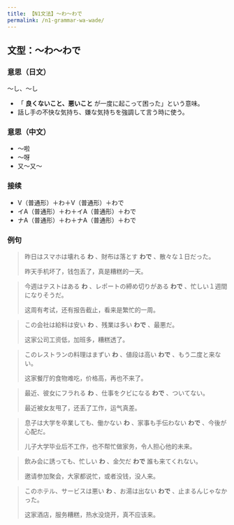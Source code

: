 ```yaml
---
title: 【N1文法】〜わ〜わで
permalink: /n1-grammar-wa-wade/
---
```


## 文型：〜わ〜わで

### 意思（日文）

〜し、〜し

- 「 **良くないこと、悪いこと** が一度に起こって困った」という意味。
- 話し手の不快な気持ち、嫌な気持ちを強調して言う時に使う。

### 意思（中文）

- 〜啦
- 〜呀
- 又〜又〜

### 接续

- V（普通形）＋わ＋V（普通形）＋わで
- イA（普通形）＋わ＋イA（普通形）＋わで
- ナA（普通形）＋わ＋ナA（普通形）＋わで

### 例句

> 昨日はスマホは壊れる **わ** 、財布は落とす **わで** 、散々な１日だった。
>
> 昨天手机坏了，钱包丢了，真是糟糕的一天。

> 今週はテストはある **わ** 、レポートの締め切りがある **わで** 、忙しい１週間になりそうだ。
>
> 这周有考试，还有报告截止，看来是繁忙的一周。

> この会社は給料は安い **わ** 、残業は多い **わで** 、最悪だ。
>
> 这家公司工资低，加班多，糟糕透了。

> このレストランの料理はまずい **わ** 、値段は高い **わで** 、もう二度と来ない。
>
> 这家餐厅的食物难吃，价格高，再也不来了。

> 最近、彼女にフラれる **わ** 、仕事をクビになる **わで** 、ついてない。
>
> 最近被女友甩了，还丢了工作，运气真差。

> 息子は大学を卒業しても、働かない **わ** 、家事も手伝わない **わで** 、今後が心配だ。
>
> 儿子大学毕业后不工作，也不帮忙做家务，令人担心他的未来。

> 飲み会に誘っても、忙しい **わ** 、金欠だ **わで** 誰も来てくれない。
>
> 邀请参加聚会，大家都说忙，或者没钱，没人来。

> このホテル、サービスは悪い **わ** 、お湯は出ない **わで** 、止まるんじゃなかった。
>
> 这家酒店，服务糟糕，热水没烧开，真不应该来。

